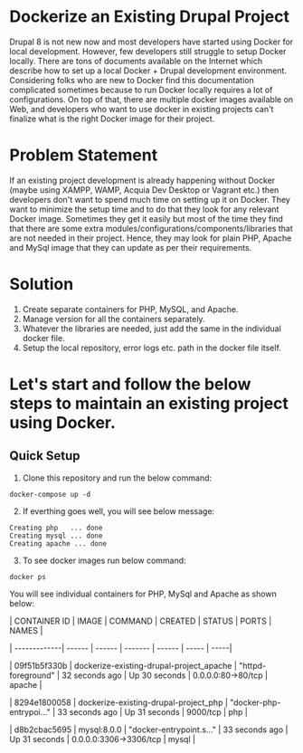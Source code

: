 # Dockerize an Existing Drupal Project
Drupal 8 is not new now and most developers have started using Docker for local development. However, few developers still struggle to setup Docker locally. 
There are tons of documents available on the Internet which describe how to set up a local Docker + Drupal development environment. 
Considering folks who are new to Docker find this documentation complicated sometimes because to run Docker locally requires a lot of configurations.
On top of that, there are multiple docker images available on Web, and developers who want to use docker in existing projects can't finalize
what is the right Docker image for their project. 

# Problem Statement
If an existing project development is already happening without Docker (maybe using XAMPP, WAMP, Acquia Dev Desktop or Vagrant etc.)
then developers don't want to spend much time on setting up it on Docker. They want to minimize the setup time and to do that they look for any relevant Docker image. Sometimes they get it easily but most of the time they find that there are some extra modules/configurations/components/libraries that are not needed in their project. Hence, they may look for plain PHP, Apache
and MySql image that they can update as per their requirements.

# Solution
1. Create separate containers for PHP, MySQL, and Apache.
2. Manage version for all the containers separately.
3. Whatever the libraries are needed, just add the same in the individual docker file.
4. Setup the local repository, error logs etc. path in the docker file itself.

# Let's start and follow the below steps to maintain an existing project using Docker.

## Quick Setup
1. Clone this repository and run the below command:
```
docker-compose up -d
```
2. If everthing goes well, you will see below message:
```
Creating php   ... done
Creating mysql ... done
Creating apache ... done
```
3. To see docker images run below command:
```
docker ps
```
You will see individual containers for PHP, MySql and Apache as shown below:

| CONTAINER ID | IMAGE | COMMAND | CREATED | STATUS | PORTS | NAMES |

| -------------| ------ | ------ | ------- | ------ | ----- | -----|

| 09f51b5f330b | dockerize-existing-drupal-project_apache | "httpd-foreground" | 32 seconds ago | Up 30 seconds | 0.0.0.0:80->80/tcp | apache |

| 8294e1800058 | dockerize-existing-drupal-project_php | "docker-php-entrypoi…" | 33 seconds ago | Up 31 seconds | 9000/tcp | php |

| d8b2cbac5695 | mysql:8.0.0 | "docker-entrypoint.s…" | 33 seconds ago | Up 31 seconds | 0.0.0.0:3306->3306/tcp | mysql |



